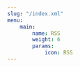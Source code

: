 ```yaml
---
slug: "/index.xml"
menu:
    main:
        name: RSS
        weight: 6
        params:
            icon: RSS
---
```

